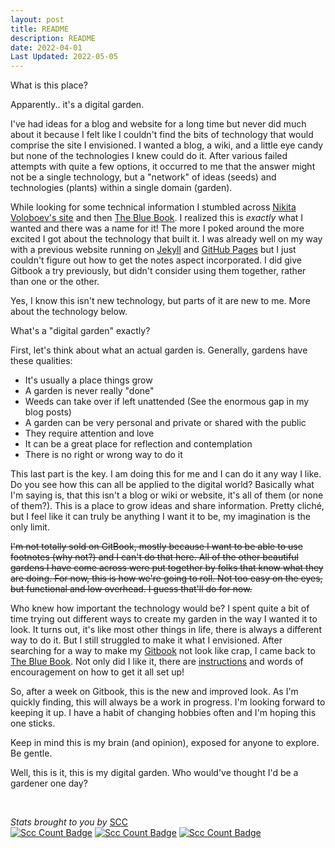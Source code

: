 ```yaml
---
layout: post
title: README
description: README
date: 2022-04-01
Last Updated: 2022-05-05
---
```

What is this place?

Apparently.. it's a digital garden.

I've had ideas for a blog and website for a long time but never did much about it because I felt like I couldn't find the bits of technology that would comprise the site I envisioned. I wanted a blog, a wiki, and a little eye candy but none of the technologies I knew could do it. After various failed attempts with quite a few options, it occurred to me that the answer might not be a single technology, but a "network" of ideas (seeds) and technologies (plants) within a single domain (garden).

While looking for some technical information I stumbled across [Nikita Voloboev's site](https://wiki.nikiv.dev/) and then [The Blue Book](https://lyz-code.github.io/blue-book). I realized this is *exactly* what I wanted and there was a name for it! The more I poked around the more excited I got about the technology that built it. I was already well on my way with a previous website running on [Jekyll](https://jekyllrb.com/) and [GitHub Pages](https://guides.github.com/features/pages/) but I just couldn't figure out how to get the notes aspect incorporated.  I did give Gitbook a try previously, but didn't consider using them together, rather than one or the other.

Yes, I know this isn't new technology, but parts of it are new to me. More about the technology below.

What's a "digital garden" exactly?

First, let's think about what an actual garden is. Generally, gardens have these qualities:

* It's usually a place things grow
* A garden is never really "done"
* Weeds can take over if left unattended (See the enormous gap in my blog posts)
* A garden can be very personal and private or shared with the public
* They require attention and love
* It can be a great place for reflection and contemplation
* There is no right or wrong way to do it

This last part is the key. I am doing this for me and I can do it any way I like. Do you see how this can all be applied to the digital world? Basically what I'm saying is, that this isn't a blog or wiki or website, it's all of them (or none of them?). This is a place to grow ideas and share information. Pretty cliché, but I feel like it can truly be anything I want it to be, my imagination is the only limit.

~~I'm not totally sold on GitBook, mostly because I want to be able to use footnotes (why not?) and I can't do that here. All of the other beautiful gardens I have come across were put together by folks that know what they are doing. For now, this is how we're going to roll. Not too easy on the eyes, but functional and low overhead. I guess that'll do for now.~~

Who knew how important the technology would be? I spent quite a bit of time trying out different ways to create my garden in the way I wanted it to look.  It turns out, it's like most other things in life, there is always a different way to do it.  But I still struggled to make it what I envisioned. After searching for a way to make my [Gitbook](https://app.gitbook.com/) not look like crap, I came back to [The Blue Book](https://lyz-code.github.io/blue-book). Not only did I like it, there are [instructions](https://lyz-code.github.io/blue-book/#make-your-own-digital-garden) and words of encouragement on how to get it all set up!  

So, after a week on Gitbook, this is the new and improved look. As I'm quickly finding, this will always be a work in progress.  I'm looking forward to keeping it up.  I have a habit of changing hobbies often and I'm hoping this one sticks.

Keep in mind this is my brain (and opinion), exposed for anyone to explore. Be gentle.

Well, this is it, this is my digital garden. Who would've thought I'd be a gardener one day?

<br>

*Stats brought to you by* [SCC](https://github.com/boyter/scc/)<br>
[![Scc Count Badge](https://sloc.xyz/github/jellyfishsizzle/garden/?category=lines)](https://www.catelevator.com)
[![Scc Count Badge](https://sloc.xyz/github/jellyfishsizzle/garden/?category=blanks)](https://www.catelevator.com)
[![Scc Count Badge](https://sloc.xyz/github/jellyfishsizzle/garden/?category=comments)](https://www.catelevator.com)
